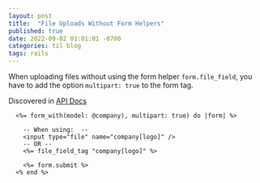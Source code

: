 ```yaml
---
layout: post
title:  "File Uploads Without Form Helpers"
published: true
date: 2022-09-02 01:01:01 -0700
categories: til blog 
tags: rails
---
```


When uploading files without using the form helper `form.file_field`, you have to add the option `multipart: true` to the form tag. 

Discovered in [API Docs](https://api.rubyonrails.org/classes/ActionView/Helpers/FormTagHelper.html#method-i-file_field_tag)

```erb 
  <%= form_with(model: @company), multipart: true) do |form| %>

    -- When using:  --
    <input type="file" name="company[logo]" />
    -- OR --
    <%= file_field_tag "company[logo]" %>

    <%= form.submit %>
  <% end %>
```


